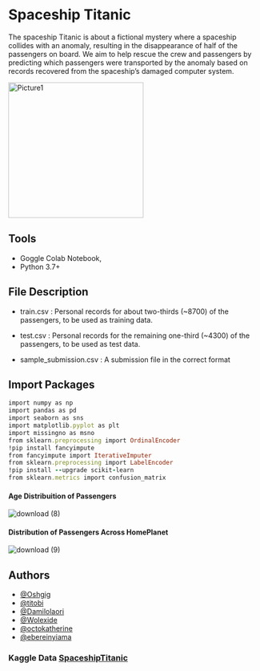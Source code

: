 # Spaceship Titanic
The spaceship Titanic is about a fictional mystery where a spaceship collides with an anomaly, resulting in the disappearance of half of the passengers on board. We aim to help rescue the crew and passengers by predicting which passengers were transported by the anomaly based on records recovered from the spaceship’s damaged computer system.

<img width="270" alt="Picture1" src="https://github.com/TOFWAQ/Kaggle_Challenge/assets/37884436/c4340d72-7a6f-4e87-a499-f40e68ccc667">

## Tools
- Goggle Colab Notebook,
- Python 3.7+


## File Description

- train.csv : Personal records for about two-thirds (~8700) of the passengers, to be used as training data.

- test.csv : Personal records for the remaining one-third (~4300) of the passengers, to be used as test data.

- sample_submission.csv : A submission file in the correct format

## Import Packages
```ruby
import numpy as np
import pandas as pd
import seaborn as sns
import matplotlib.pyplot as plt
import missingno as msno
from sklearn.preprocessing import OrdinalEncoder
!pip install fancyimpute
from fancyimpute import IterativeImputer
from sklearn.preprocessing import LabelEncoder
!pip install --upgrade scikit-learn
from sklearn.metrics import confusion_matrix
```


#### Age Distribuition of Passengers
![download (8)](https://github.com/TOFWAQ/Kaggle_Challenge/assets/37884436/a515a0ee-44ed-4e75-aa62-042427d867d8)

#### Distribution of Passengers Across HomePlanet
![download (9)](https://github.com/TOFWAQ/Kaggle_Challenge/assets/37884436/d81d8157-b0e4-47e4-81e3-ed12def222a6)



## Authors
- [@Oshgig](https://github.com/Oshgig)
- [@titobi](https://github.com/titobi)
- [@Damilolaori](https://github.com/Damilolaori)
- [@Wolexide](https://github.com/Wolexide)
- [@octokatherine](https://www.github.com/octokatherine)
- [@ebereinyiama](https://www.github.com/ebereinyiama)

### Kaggle Data [SpaceshipTitanic](https://www.kaggle.com/competitions/spaceship-titanic/data)

